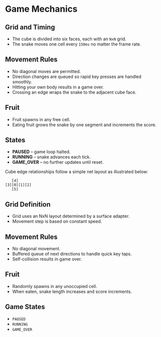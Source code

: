# Game Mechanics


## Grid and Timing

- The cube is divided into six faces, each with an `NxN` grid.
- The snake moves one cell every `150ms` no matter the frame rate.

## Movement Rules

- No diagonal moves are permitted.
- Direction changes are queued so rapid key presses are handled smoothly.
- Hitting your own body results in a game over.
- Crossing an edge wraps the snake to the adjacent cube face.

## Fruit

- Fruit spawns in any free cell.
- Eating fruit grows the snake by one segment and increments the score.

## States

- **PAUSED** – game loop halted.
- **RUNNING** – snake advances each tick.
- **GAME_OVER** – no further updates until reset.

Cube edge relationships follow a simple net layout as illustrated below:

```
   [4]
[3][0][1][2]
   [5]
```

## Grid Definition
- Grid uses an NxN layout determined by a surface adapter.
- Movement step is based on constant speed.

## Movement Rules
- No diagonal movement.
- Buffered queue of next directions to handle quick key taps.
- Self-collision results in game over.

## Fruit
- Randomly spawns in any unoccupied cell.
- When eaten, snake length increases and score increments.

## Game States
- `PAUSED`
- `RUNNING`
- `GAME_OVER`

